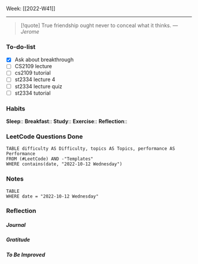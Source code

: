 Week: [[2022-W41]]
- - -
>[!quote]
> True friendship ought never to conceal what it thinks.
> — <cite>Jerome</cite>

### To-do-list
- [x] Ask about breakthrough
- [ ] CS2109 lecture
- [ ] cs2109 tutorial
- [ ] st2334 lecture 4
- [ ] st2334 lecture quiz
- [ ] st2334 tutorial

### Habits
**Sleep**:: 
**Breakfast**::
**Study**:: 
**Exercise**:: 
**Reflection**:: 

### LeetCode Questions Done
```dataview
TABLE difficulty AS Difficulty, topics AS Topics, performance AS Performance
FROM (#LeetCode) AND -"Templates"
WHERE contains(date, "2022-10-12 Wednesday") 
```

### Notes
```dataview
TABLE
WHERE date = "2022-10-12 Wednesday"
```

### Reflection
##### Journal
##### Gratitude
##### To Be Improved
